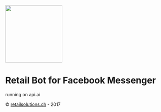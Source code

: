<img src="http://www.retailsolutions.ch/fileadmin/dateien/retailsolutions/Bilder/retail-solutions-logo-mobil.png" width="180">

# Retail Bot for Facebook Messenger
running on api.ai

© [retailsolutions.ch](http://www.retailsolutions.ch/) - 2017

